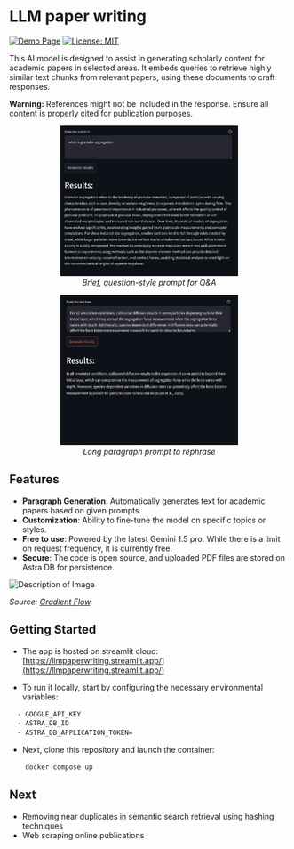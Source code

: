 # LLM paper writing

[![Demo Page](https://img.shields.io/badge/Project-Demo-FF4B4B?logo=streamlit)](https://llmpaperwriting.streamlit.app/)
[![License: MIT](https://img.shields.io/badge/License-MIT-success.svg?logo)](https://github.com/19revey/LLM_paper_writing/blob/main/LICENSE)



This AI model is designed to assist in generating scholarly content for academic papers in selected areas. It embeds queries to retrieve highly similar text chunks from relevant papers, using these documents to craft responses.

**Warning:** References might not be included in the response. Ensure all content is properly cited for publication purposes.


<!-- Image 1 -->
<p align="center">
  <img src="img/demo.png" alt="Description of Image 1" width="320" height="270"><br>
  <em>Brief, question-style prompt for Q&A</em>
</p>

<!-- Image 2 -->
<p align="center">
  <img src="img/demo1.png" alt="Description of Image 2" width="320" height="270"><br>
  <em>Long paragraph prompt to rephrase</em>
</p>



## Features
- **Paragraph Generation**: Automatically generates text for academic papers based on given prompts.
- **Customization**: Ability to fine-tune the model on specific topics or styles.
- **Free to use**: Powered by the latest Gemini 1.5 pro. While there is a limit on request frequency, it is currently free.
- **Secure**: The code is open source, and uploaded PDF files are stored on Astra DB for persistence.

<img src="https://i0.wp.com/gradientflow.com/wp-content/uploads/2023/10/newsletter87-RAG-simple.png?w=1464&ssl=1" alt="Description of Image" width="500" height="300">

*Source: [Gradient Flow](https://gradientflow.com/best-practices-in-retrieval-augmented-generation/).*

## Getting Started

- The app is hosted on streamlit cloud: [https://llmpaperwriting.streamlit.app/](https://llmpaperwriting.streamlit.app/)

- To run it locally, start by configuring the necessary environmental variables:
```bash
  - GOOGLE_API_KEY
  - ASTRA_DB_ID
  - ASTRA_DB_APPLICATION_TOKEN=
```
- Next, clone this repository and launch the container:
```bash
    docker compose up
```

## Next
- Removing near duplicates in semantic search retrieval using hashing techniques
- Web scraping online publications
